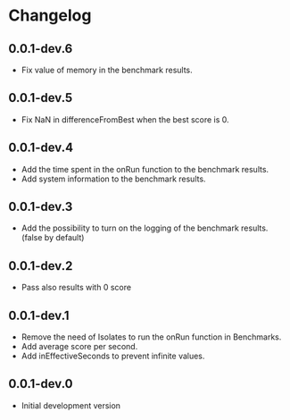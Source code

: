 # Changelog

## 0.0.1-dev.6

- Fix value of memory in the benchmark results.

## 0.0.1-dev.5

- Fix NaN in differenceFromBest when the best score is 0.

## 0.0.1-dev.4

- Add the time spent in the onRun function to the benchmark results.
- Add system information to the benchmark results.

## 0.0.1-dev.3

- Add the possibility to turn on the logging of the benchmark results. (false by default)

## 0.0.1-dev.2

- Pass also results with 0 score

## 0.0.1-dev.1

- Remove the need of Isolates to run the onRun function in Benchmarks.
- Add average score per second.
- Add inEffectiveSeconds to prevent infinite values.

## 0.0.1-dev.0

- Initial development version
